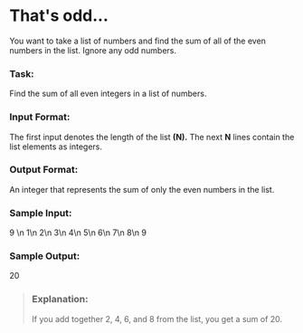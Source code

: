 # That's odd...
You want to take a list of numbers and find the sum of all of the even numbers in the list. Ignore any odd numbers.

### Task:
Find the sum of all even integers in a list of numbers.

### Input Format:
The first input denotes the length of the list **(N).** The next **N** lines contain the list elements as integers.

### Output Format:
An integer that represents the sum of only the even numbers in the list.

### Sample Input:
9 \n
1\n
2\n
3\n
4\n
5\n
6\n
7\n
8\n
9

### Sample Output:
20



> ### Explanation:
> If you add together 2, 4, 6, and 8 from the list, you get a sum of 20.
